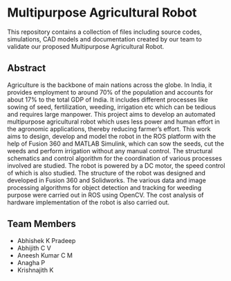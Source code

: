 <h1>Multipurpose Agricultural Robot</h1>

This repository contains a collection of files including source codes, simulations, CAD models and documentation created by our team to validate our proposed Multipurpose Agricultural Robot.

<h2>Abstract</h2>

Agriculture is the backbone of main nations across the globe. In India, it provides employment to around 70% of the population and accounts for about 17% to the total GDP of India. It includes different processes like sowing of seed, fertilization, weeding, irrigation etc which can be tedious and requires large manpower. This project aims to develop an automated multipurpose agricultural robot which uses less power and human effort in the agronomic applications, thereby reducing farmer’s effort. This work aims to design, develop and model the robot in the ROS platform with the help of Fusion 360 and MATLAB Simulink, which can sow the seeds, cut the weeds and perform irrigation without any manual control. The structural schematics and control algorithm for the coordination of various processes involved are studied. The robot is powered by a DC motor, the speed control of which is also studied. The structure of the robot was designed and developed in Fusion 360 and Solidworks. The various data and image processing algorithms for object detection and tracking for weeding purpose were carried out in ROS using OpenCV. The cost analysis of hardware implementation of the robot is also carried out.

<h2>Team Members</h2>
<ul>
<li>Abhishek K Pradeep</li>
<li>Abhijith C V </li>
<li>Aneesh Kumar C M</li>
<li>Anagha P</li>
<li>Krishnajith K</li>
</ul>
